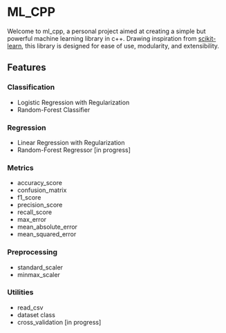 # ML_CPP
Welcome to ml_cpp, a personal project aimed at creating a simple but powerful machine learning library in c++. Drawing inspiration from [scikit-learn](https://scikit-learn.org/stable/), this library is designed for ease of use, modularity, and extensibility.

## Features
### Classification
- Logistic Regression with Regularization
- Random-Forest Classifier

### Regression
- Linear Regression with Regularization
- Random-Forest Regressor [in progress]

### Metrics
- accuracy_score
- confusion_matrix
- f1_score
- precision_score
- recall_score
- max_error
- mean_absolute_error
- mean_squared_error

### Preprocessing
- standard_scaler
- minmax_scaler

### Utilities
- read_csv
- dataset class
- cross_validation [in progress]
